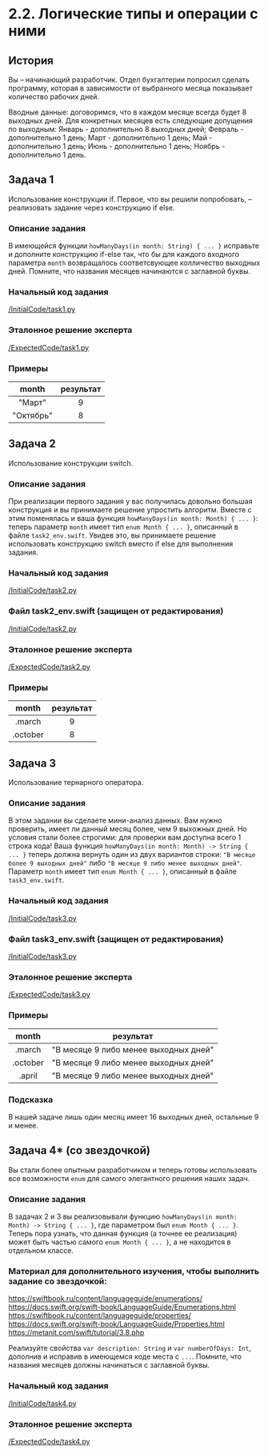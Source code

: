 # 2.2. Логические типы и операции с ними

## История
Вы – начинающий разработчик. Отдел бухгалтерии попросил сделать программу, которая в зависимости от выбранного месяца показывает количество рабочих дней.

Вводные данные: договоримся, что в каждом месяце всегда будет 8 выходных дней.
Для конкретных месяцев есть следующие допущения по выходным:
Январь - дополнительно 8 выходных дней;
Февраль - дополнительно 1 день;
Март - дополнительно 1 день;
Май - дополнительно 1 день;
Июнь - дополнительно 1 день;
Ноябрь - дополнительно 1 день.

## Задача 1
Использование конструкции if.
Первое, что вы решили попробовать, – реализовать задание через конструкцию if else.

### Описание задания
В имеющейся функции `howManyDays(in month: String) { ... }` исправьте и дополните конструкцию if-else так, что бы для каждого входного параметра `month` возвращалось соответсвующее колличество выходных дней. Помните, что названия месяцев начинаются с заглавной буквы.

### Начальный код задания
[/InitialCode/task1.py](https://github.com/AlexZhembl/Netology/blob/master/Trening/2.2/InitialCode/task1.swift)

### Эталонное решение эксперта
[/ExpectedCode/task1.py](https://github.com/AlexZhembl/Netology/blob/master/Trening/2.2/ExpectedCode/task1.swift)

### Примеры
| month | результат    |
| :---:   | :---: |
| "Март" | 9   |
| "Октябрь" | 8   |


## Задача 2
Использование конструкции switch.

### Описание задания
При реализации первого задания у вас получилась довольно большая конструкция и вы принимаете решение упростить алгоритм. Вместе с этим поменялась и ваша функция `howManyDays(in month: Month) { ... }`: теперь параметр `month` имеет тип `enum Month { ... }`, описанный в файле `task2_env.swift`.
Увидев это, вы принимаете решение использовать конструкцию switch вместо if else для выполнения задания.

### Начальный код задания
[/InitialCode/task2.py](https://github.com/AlexZhembl/Netology/blob/master/Trening/2.2/InitialCode/task2.swift)

### Файл task2_env.swift (защищен от редактирования)
[/InitialCode/task2.py](https://github.com/AlexZhembl/Netology/blob/master/Trening/2.2/InitialCode/task2_env.swift)

### Эталонное решение эксперта
[/ExpectedCode/task2.py](https://github.com/AlexZhembl/Netology/blob/master/Trening/2.2/ExpectedCode/task2.swift)

### Примеры
| month | результат    |
| :---:   | :---: |
| .march | 9   |
| .october | 8   |


## Задача 3
Использование тернарного оператора.

### Описание задания
В этом задании вы сделаете мини-анализ данных. Вам нужно проверить, имеет ли данный месяц более, чем 9 выхожных дней. Но условия стали более строгими: для проверки вам доступна всего 1 строка кода!
Ваша функция `howManyDays(in month: Month) -> String { ... }` теперь должна вернуть один из двух вариантов строки: `"В месяце более 9 выходных дней"` либо `"В месяце 9 либо менее выходных дней"`.
Параметр `month` имеет тип `enum Month { ... }`, описанный в файле `task3_env.swift`.

### Начальный код задания
[/InitialCode/task3.py](https://github.com/AlexZhembl/Netology/blob/master/Trening/2.2/InitialCode/task3.swift)

### Файл task3_env.swift (защищен от редактирования)
[/InitialCode/task3.py](https://github.com/AlexZhembl/Netology/blob/master/Trening/2.2/InitialCode/task3_env.swift)

### Эталонное решение эксперта
[/ExpectedCode/task3.py](https://github.com/AlexZhembl/Netology/blob/master/Trening/2.2/ExpectedCode/task3.swift)

### Примеры
| month | результат    |
| :---:   | :---: |
| .march | "В месяце 9 либо менее выходных дней"   |
| .october | "В месяце 9 либо менее выходных дней"   |
| .april | "В месяце 9 либо менее выходных дней"   |


### Подсказка
В нашей задаче лишь один месяц имеет 16 выходных дней, остальные 9 и менее.

## Задача 4* (со звездочкой)
Вы стали более опытным разработчиком и теперь готовы использовать все возможности `enum` для самого элегантного решения наших задач.

### Описание задания
В задачах 2 и 3 вы реализовывали функцию `howManyDays(in month: Month) -> String { ... }`, где параметром был `enum Month { ... }`. Теперь пора узнать, что данная функция (а точнее ее реализация) может быть частью самого `enum Month { ... }`, а не находится в отдельном классе. 

### Материал для дополнительного изучения, чтобы выполнить задание со звездочкой: 
https://swiftbook.ru/content/languageguide/enumerations/  
https://docs.swift.org/swift-book/LanguageGuide/Enumerations.html  
https://swiftbook.ru/content/languageguide/properties/  
https://docs.swift.org/swift-book/LanguageGuide/Properties.html
https://metanit.com/swift/tutorial/3.8.php

Реализуйте свойства `var description: String` и `var numberOfDays: Int`, дополнив и исправив в имеющемся коде места с `...`. Помните, что названия месяцев должны начинаться с заглавной буквы.

### Начальный код задания
[/InitialCode/task4.py](https://github.com/AlexZhembl/Netology/blob/master/Trening/2.2/InitialCode/task4.swift)

### Эталонное решение эксперта
[/ExpectedCode/task4.py](https://github.com/AlexZhembl/Netology/blob/master/Trening/2.2/ExpectedCode/task4.swift)
